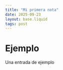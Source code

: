```yaml
---
title: "Mi primera nota"
date: 2025-09-23
layout: base.liquid
tags: post
---
```


# Ejemplo

Una entrada de ejemplo